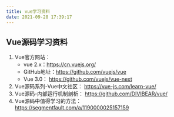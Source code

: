 ```yaml
---
title: vue学习资料
date: 2021-09-28 17:39:17
---
```

## Vue源码学习资料
1. Vue官方网站：
   - vue 2.x：https://cn.vuejs.org/
   - GitHub地址：https://github.com/vuejs/vue
   - Vue 3.0： https://github.com/vuejs/vue-next
2. Vue源码系列-Vue中文社区：
   https://vue-js.com/learn-vue/
3. Vue源码-内部运行机制剖析：
   https://github.com/DIVIBEAR/vue/
4. Vue源码中值得学习的方法：
   https://segmentfault.com/a/1190000025157159